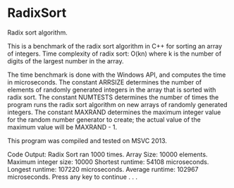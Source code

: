 # RadixSort
Radix sort algorithm.

This is a benchmark of the radix sort algorithm in C++ for sorting an array of integers. Time complexity of radix sort: O(kn) where k is the number of digits of the largest number in the array.

The time benchmark is done with the Windows API, and computes the time in microseconds. 
The constant ARRSIZE determines the number of elements of randomly generated integers in the array that is sorted with radix sort. The constant NUMTESTS determines the number of times the program runs the radix sort algorithm on new arrays of randomly generated integers. The constant MAXRAND determines the maximum integer value for the random number generator to create; the actual value of the maximum value will be MAXRAND - 1.

This program was compiled and tested on MSVC 2013.

Code Output:
Radix Sort ran 1000 times.
Array Size: 10000 elements.
Maximum integer size: 10000
Shortest runtime: 54108 microseconds.
Longest runtime: 107220 microseconds.
Average runtime: 102967 microseconds.
Press any key to continue . . .
